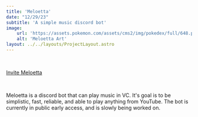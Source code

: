 ```yaml
---
title: 'Meloetta'
date: "12/29/23"
subtitle: 'A simple music discord bot'
image:
    url: 'https://assets.pokemon.com/assets/cms2/img/pokedex/full/648.png'
    alt: 'Meloetta Art'
layout: ../../layouts/ProjectLayout.astro
---
```


<br>

<a href="https://discord.com/api/oauth2/authorize?client_id=922939931729469471&permissions=414501375040&scope=bot"  class=button>Invite Meloetta</a>

<br>

Meloetta is a discord bot that can play music in VC. It's goal is to be simplistic, fast, reliable, and able to play anything from YouTube. The bot is currently in public early access, and is slowly being worked on.